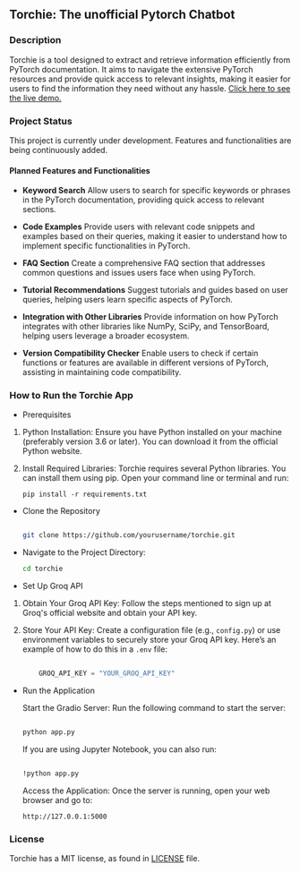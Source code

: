 ## Torchie: The unofficial Pytorch Chatbot

### Description
Torchie is a tool designed to extract and retrieve information efficiently from PyTorch documentation. It aims to navigate the extensive PyTorch resources and provide quick access to relevant insights, making it easier for users to find the information they need without any hassle. [Click here to see the live demo.](https://huggingface.co/spaces/sreedeepEK/torchie)

### Project Status
This project is currently under development. Features and functionalities are being continuously added.

#### Planned Features and Functionalities

- **Keyword Search**
Allow users to search for specific keywords or phrases in the PyTorch documentation, providing quick access to relevant sections.

- **Code Examples**
Provide users with relevant code snippets and examples based on their queries, making it easier to understand how to implement specific functionalities in PyTorch.

- **FAQ Section**
Create a comprehensive FAQ section that addresses common questions and issues users face when using PyTorch.

- **Tutorial Recommendations**
Suggest tutorials and guides based on user queries, helping users learn specific aspects of PyTorch.

- **Integration with Other Libraries**
Provide information on how PyTorch integrates with other libraries like NumPy, SciPy, and TensorBoard, helping users leverage a broader ecosystem.

- **Version Compatibility Checker**
Enable users to check if certain functions or features are available in different versions of PyTorch, assisting in maintaining code compatibility.


### How to Run the Torchie App 

- Prerequisites

1. Python Installation: Ensure you have Python installed on your machine (preferably version 3.6 or later). You can download it from the official Python website.

2. Install Required Libraries: Torchie requires several Python libraries. You can install them using pip. Open your command line or terminal and run:

    ```
    pip install -r requirements.txt
    ```

- Clone the Repository

    ```bash

    git clone https://github.com/yourusername/torchie.git
    ```

- Navigate to the Project Directory:

    ```bash
    cd torchie
    ```

- Set Up Groq API

1. Obtain Your Groq API Key:
    Follow the steps mentioned  to sign up at Groq's official website and obtain your API key.

2. Store Your API Key:
    Create a configuration file (e.g., `config.py`) or use environment variables to securely store your Groq API key. Here’s an example of how to do this in a `.env` file:

    ```python

        GROQ_API_KEY = "YOUR_GROQ_API_KEY"  
    ``` 

- Run the Application

    Start the Gradio Server: Run the following command to start the server:

    ```bash

    python app.py
    ```

    If you are using Jupyter Notebook, you can also run:

    ```bash

    !python app.py
    ```

    Access the Application: Once the server is running, open your web browser and go to:

    ```
    http://127.0.0.1:5000
    ```

### License

Torchie has a MIT license, as found in [LICENSE](https://github.com/sreedeepEK/torchie/blob/main/LICENSE) file.
